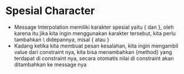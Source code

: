 # Spesial Character
* Message Interpolation memiliki karakter spesial yaitu { dan }, oleh karena itu jika kita ingin menggunakan karakter tersebut, kita perlu tambahkan \ didepannya, misal \{ atau \}
* Kadang ketika kita membuat pesan kesalahan, kita ingin  mengambil value dari constraint nya, kita bisa menambahkan {method} yang terdapat di constraint nya, secara otomatis nilai di constraint  akan ditambahkan ke message nya
